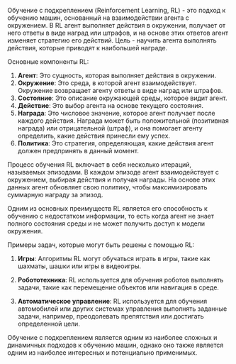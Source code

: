 Обучение с подкреплением (Reinforcement Learning, RL) - это подход к обучению машин, основанный на взаимодействии агента с окружением. В RL агент выполняет действия в окружении, получает от него ответы в виде наград или штрафов, и на основе этих ответов агент изменяет стратегию его действий. Цель - научить агента выполнять действия, которые приводят к наибольшей награде.

Основные компоненты RL:

1. **Агент**: Это сущность, которая выполняет действия в окружении.
2. **Окружение**: Это среда, в которой агент взаимодействует. Окружение возвращает агенту ответы в виде наград или штрафов.
3. **Состояние**: Это описание окружающей среды, которое видит агент.
4. **Действие**: Это выбор агента на основе текущего состояния.
5. **Награда**: Это числовое значение, которое агент получает после каждого действия. Награда может быть положительной (позитивная награда) или отрицательной (штраф), и она помогает агенту определить, какие действия принесли ему успех.
6. **Политика**: Это стратегия, определяющая, какие действия агент должен предпринять в данный момент.

Процесс обучения RL включает в себя несколько итераций, называемых эпизодами. В каждом эпизоде агент взаимодействует с окружением, выбирая действия и получая награды. На основе этих данных агент обновляет свою политику, чтобы максимизировать суммарную награду за эпизод.

Одним из основных преимуществ RL является его способность к обучению с недостатком информации, то есть когда агент не знает полного состояния среды и не может получить доступ к модели окружения.

Примеры задач, которые могут быть решены с помощью RL:

1. **Игры**: Алгоритмы RL могут обучаться играть в игры, такие как шахматы, шашки или игры в видеоигры.
    
2. **Робототехника**: RL используется для обучения роботов выполнять задачи, такие как перемещение объектов или навигация в среде.
    
3. **Автоматическое управление**: RL используется для обучения автомобилей или других системах управления выполнять заданные задачи, например, преодолевать препятствия или достигать определенной цели.

Обучение с подкреплением является одним из наиболее сложных и динамичных подходов к обучению машин, однако оно также является одним из наиболее интересных и потенциально применимых.